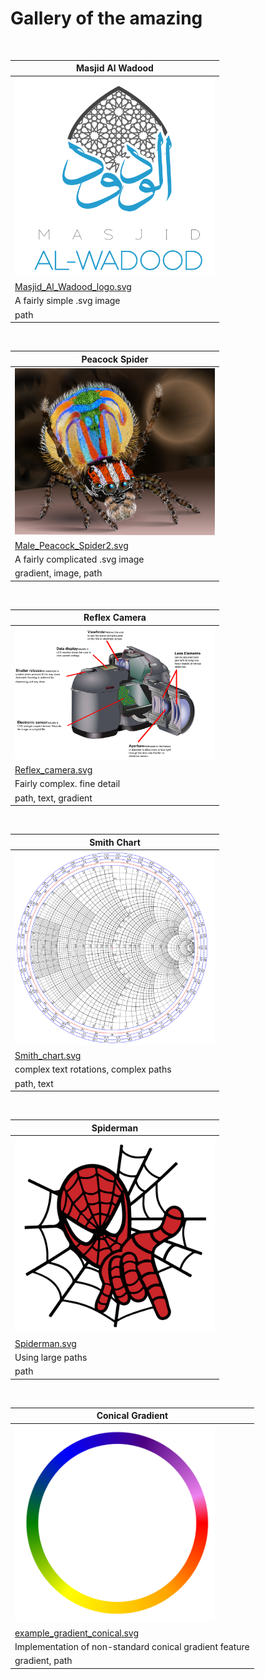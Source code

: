 # Gallery of the amazing
</br>

| Masjid Al Wadood |
|-------------------------------|
| <img src="alwadood_logo.png" alt="alwadood" width=320/> |
| <a href="Masjid_Al_Wadood_logo.svg">Masjid_Al_Wadood_logo.svg</a>
|A fairly simple .svg image|
|path|
</br>

| Peacock Spider |
|-------------------------------|
| <img src="peacockspider.png" alt="peacockspider" width=320/> |
| <a href="Male_peacock_spider2.svg">Male_Peacock_Spider2.svg</a>
|A fairly complicated .svg image|
|gradient, image, path|
</br>

| Reflex Camera |
|-------------------------------|
| <img src="reflexcamera.png" alt="reflexcamera" width=320/> |
| <a href="Reflex_camera.svg">Reflex_camera.svg</a>
|Fairly complex. fine detail|
|path, text, gradient|
</br>

| Smith Chart |
|-------------------------------|
| <img src="smithchart.png" alt="smithchart" width=320/> |
| <a href="Smith_chart.svg">Smith_chart.svg</a>
|complex text rotations, complex paths|
|path, text|
</br>

| Spiderman |
|-------------------------------|
| <img src="spiderman.png" alt="spiderman" width=320/> |
| <a href="Spiderman.svg">Spiderman.svg</a>
|Using large paths|
|path|
</br>

| Conical Gradient |
|-------------------------------|
| <img src="conical_gradient.png" alt="conical_gradient" width=320/> |
| <a href="example_gradient_conical.svg">example_gradient_conical.svg</a>
|Implementation of non-standard conical gradient feature|
|gradient, path|

